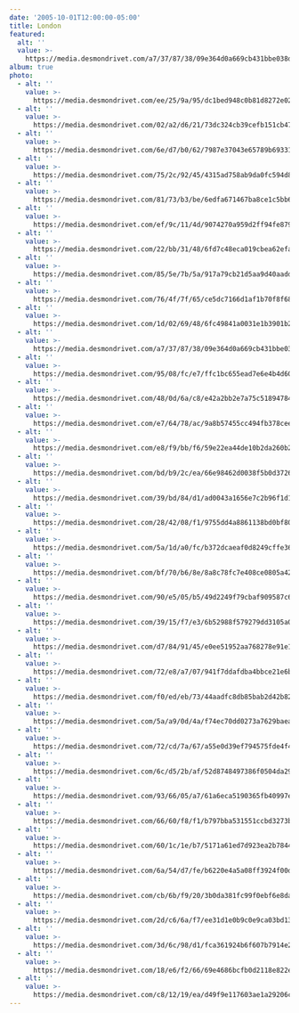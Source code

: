 ```yaml
---
date: '2005-10-01T12:00:00-05:00'
title: London
featured:
  alt: ''
  value: >-
    https://media.desmondrivet.com/a7/37/87/38/09e364d0a669cb431bbe038d7386fa1095e7364cc4dd29a64e85da04.jpg
album: true
photo:
  - alt: ''
    value: >-
      https://media.desmondrivet.com/ee/25/9a/95/dc1bed948c0b81d8272e027c7065699968a47e5bd0cba98cccd16c88.jpg
  - alt: ''
    value: >-
      https://media.desmondrivet.com/02/a2/d6/21/73dc324cb39cefb151cb47d4cf32f00fb6619b383442962ead204ff7.jpg
  - alt: ''
    value: >-
      https://media.desmondrivet.com/6e/d7/b0/62/7987e37043e65789b693316fd739b5242f7f2fe3c3c5e09fd60512a1.jpg
  - alt: ''
    value: >-
      https://media.desmondrivet.com/75/2c/92/45/4315ad758ab9da0fc594d82b5973689995f495ee7f313cbf5ea4999c.jpg
  - alt: ''
    value: >-
      https://media.desmondrivet.com/81/73/b3/be/6edfa671467ba8ce1c5bb6e90bc9a5e573d91c7f2b838cb37b2e43f0.jpg
  - alt: ''
    value: >-
      https://media.desmondrivet.com/ef/9c/11/4d/9074270a959d2ff94fe879545c32f5911bf22d7e6cacb70de99edd56.jpg
  - alt: ''
    value: >-
      https://media.desmondrivet.com/22/bb/31/48/6fd7c48eca019cbea62efa10a704e7109d1e61ddcfba2d56a2b121e4.jpg
  - alt: ''
    value: >-
      https://media.desmondrivet.com/85/5e/7b/5a/917a79cb21d5aa9d40aadd649fdcf3531a5e103b36fc39c5062dc091.jpg
  - alt: ''
    value: >-
      https://media.desmondrivet.com/76/4f/7f/65/ce5dc7166d1af1b70f8f685beb82bc94ad2fdc90d2bedba9c167a0a0.jpg
  - alt: ''
    value: >-
      https://media.desmondrivet.com/1d/02/69/48/6fc49841a0031e1b3901b25f00a61173b989c94004db4415b6c6c08f.jpg
  - alt: ''
    value: >-
      https://media.desmondrivet.com/a7/37/87/38/09e364d0a669cb431bbe038d7386fa1095e7364cc4dd29a64e85da04.jpg
  - alt: ''
    value: >-
      https://media.desmondrivet.com/95/08/fc/e7/ffc1bc655ead7e6e4b4d600ec60d7825b09a527bcfc67c0e6195c8ee.jpg
  - alt: ''
    value: >-
      https://media.desmondrivet.com/48/0d/6a/c8/e42a2bb2e7a75c5189478422e5ea2be7358ce6fd606c41220b9f4902.jpg
  - alt: ''
    value: >-
      https://media.desmondrivet.com/e7/64/78/ac/9a8b57455cc494fb378cee21af6ecd630859eb98434c95da9b171f72.jpg
  - alt: ''
    value: >-
      https://media.desmondrivet.com/e8/f9/bb/f6/59e22ea44de10b2da260b215c00ac54603cfe815b2966fd62b55f3dc.jpg
  - alt: ''
    value: >-
      https://media.desmondrivet.com/bd/b9/2c/ea/66e98462d0038f5b0d3726ff987f3da07cc7f9e3a193d7c126d1b8bf.jpg
  - alt: ''
    value: >-
      https://media.desmondrivet.com/39/bd/84/d1/ad0043a1656e7c2b96f1d14263e490596d474cc3b373334024f1f60e.jpg
  - alt: ''
    value: >-
      https://media.desmondrivet.com/28/42/08/f1/9755dd4a8861138bd0bf80fff5a625317f91692f16bc85413d4fd0d5.jpg
  - alt: ''
    value: >-
      https://media.desmondrivet.com/5a/1d/a0/fc/b372dcaeaf0d8249cffe36ec154bd8aa8ced5e9acd71a55b1a29e653.jpg
  - alt: ''
    value: >-
      https://media.desmondrivet.com/bf/70/b6/8e/8a8c78fc7e408ce0805a42f7aee117190486e4e35ca289fcfce0eb95.jpg
  - alt: ''
    value: >-
      https://media.desmondrivet.com/90/e5/05/b5/49d2249f79cbaf909587c6fa442a549faf8d30517b6589cfa20c2d49.jpg
  - alt: ''
    value: >-
      https://media.desmondrivet.com/39/15/f7/e3/6b52988f579279dd3105a086152868a81fb53093e4653a9084c1a719.jpg
  - alt: ''
    value: >-
      https://media.desmondrivet.com/d7/84/91/45/e0ee51952aa768278e91e1cc48d53c8938e1ef1dff1f7cd7b4c893b2.jpg
  - alt: ''
    value: >-
      https://media.desmondrivet.com/72/e8/a7/07/941f7ddafdba4bbce21e6bb349d6de83e96ec0fd6e4a2a62bca30a4c.jpg
  - alt: ''
    value: >-
      https://media.desmondrivet.com/f0/ed/eb/73/44aadfc8db85bab2d42b828be6bb882133235a3e9b83256dec60638b.jpg
  - alt: ''
    value: >-
      https://media.desmondrivet.com/5a/a9/0d/4a/f74ec70dd0273a7629baead312e42f03bbade8e8ae1cb5a34be25187.jpg
  - alt: ''
    value: >-
      https://media.desmondrivet.com/72/cd/7a/67/a55e0d39ef794575fde4f4ebb0fa889669e2eab31cf54918f83383b2.jpg
  - alt: ''
    value: >-
      https://media.desmondrivet.com/6c/d5/2b/af/52d8748497386f0504da29119f4ba2a10eb3b456c56afe56dc12cdfd.jpg
  - alt: ''
    value: >-
      https://media.desmondrivet.com/93/66/05/a7/61a6eca5190365fb40997ed20c404501e9b6148df30b6e025068e10f.jpg
  - alt: ''
    value: >-
      https://media.desmondrivet.com/66/60/f8/f1/b797bba531551ccbd3273b1d591ecba8316ea6d2a7a2a05f8e61b3f0.jpg
  - alt: ''
    value: >-
      https://media.desmondrivet.com/60/1c/1e/b7/5171a61ed7d923ea2b7844a1b76deb7ea66d17461d987d744150e13b.jpg
  - alt: ''
    value: >-
      https://media.desmondrivet.com/6a/54/d7/fe/b6220e4a5a08ff3924f00d699642025c02aefaf2614b9bdb656c167f.jpg
  - alt: ''
    value: >-
      https://media.desmondrivet.com/cb/6b/f9/20/3b0da381fc99f0ebf6e8da9afdc6912b143413dd49bd6fd7d54e1886.jpg
  - alt: ''
    value: >-
      https://media.desmondrivet.com/2d/c6/6a/f7/ee31d1e0b9c0e9ca03bd13fbe316997f9f56b349f9b43e9bee66304f.jpg
  - alt: ''
    value: >-
      https://media.desmondrivet.com/3d/6c/98/d1/fca361924b6f607b7914e2881d11ef3270800f3208240c75645f3583.jpg
  - alt: ''
    value: >-
      https://media.desmondrivet.com/18/e6/f2/66/69e4686bcfb0d2118e822edf3a148f695875868e08c94107636520cf.jpg
  - alt: ''
    value: >-
      https://media.desmondrivet.com/c8/12/19/ea/d49f9e117603ae1a29206c72a22799a84afae048df526f97edcb7181.jpg
---
```


